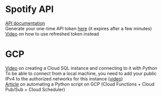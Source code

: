 # Spotify API
[API documentation](https://developer.spotify.com/documentation/web-api/)  
Generate your one-time API token [here](https://developer.spotify.com/console/get-recently-played/) (it expires after a few minutes)  
[Video](https://www.youtube.com/watch?v=-FsFT6OwE1A) on how to use refreshed token instead  

# GCP
[Video](https://www.youtube.com/watch?v=f8vLmgRWd00) on creating a Cloud SQL instance and connecting to it with Python  
To be able to connect from a local machine, you need to add your public IPv4 to the authorized networks for this instance ([video](https://www.youtube.com/watch?v=SPvA858VnX0&list=WL&index=12))  
[Article](https://anderfernandez.com/en/blog/automate-python-script-google-cloud/) on automating a Python script on GCP (Cloud Functions + Cloud Pub/Sub + Cloud Scheduler)  
